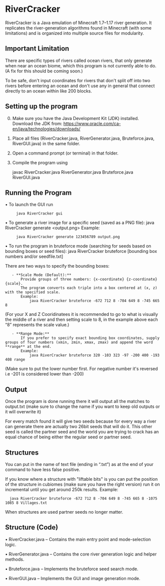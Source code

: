 # RiverCracker

RiverCracker is a Java emulation of Minecraft 1.7–1.17 river generation. It replicates the river-generation algorithms found in Minecraft (with some limitations) and is organized into multiple source files for modularity.


## Important Limitation

There are specific types of rivers called ocean rivers, that only generate when near an ocean biome, which this program is not currently able to do. (A fix for this should be coming soon.)

To be safe, don't input coordinates for rivers that don't split off into two rivers before entering an ocean and don't use any in general that connect directly to an ocean within like 200 blocks.

## Setting up the program

  0. Make sure you have the Java Development Kit (JDK) installed.
    Download the JDK from: https://www.oracle.com/ca-en/java/technologies/downloads/

  1. Place all files (RiverCracker.java, RiverGenerator.java, Bruteforce.java, RiverGUI.java) in the same folder.
  
  2. Open a command prompt (or terminal) in that folder.

  3. Compile the program using

     javac RiverCracker.java RiverGenerator.java Bruteforce.java RiverGUI.java
     
## Running the Program

  • To launch the GUI run
  
         java RiverCracker gui

  • To generate a river image for a specific seed (saved as a PNG file):
         java RiverCracker generate <seed> <output.png>
     Example:
     
         java RiverCracker generate 123456789 output.png

  • To run the program in bruteforce mode (searching for seeds based on bounding boxes or seed files):
         java RiverCracker bruteforce [bounding box numbers and/or seedfile.txt]
     
There are two ways to specify the bounding boxes:

       - **Scale Mode (Default):**
           Provide groups of three numbers: {x-coordinate} {z-coordinate} {scale}.
           The program converts each triple into a box centered at (x, z) with the specified scale.
           Example:
               java RiverCracker bruteforce -672 712 8 -704 649 8 -745 665 8
(For your X and Z Cooridinatees it is recommended to go to what is visually the middle of a river and then setting scale to 8, in the example above each “8” represents the scale value.)

       - **Range Mode:**
           If you prefer to specify exact bounding box coordinates, supply groups of four numbers (xmin, zmin, xmax, zmax) and append the word **range** at the end.
           Example:
               java RiverCracker bruteforce 320 -103 323 -97 -200 400 -193 408 range
(Make sure to put the lower number first. For negative number it's reversed i.e -201 is considered lower than -200)

## Output
Once the program is done running there it will output all the matches to output.txt (make sure to change the name if you want to keep old outputs or it will overwrite it)

For every match found it will give two seeds because for every way a river can generate there are actually two 26bit seeds that will do it. This other seed is called the partner seed and the world you are trying to crack has an equal chance of being either the regular seed or partner seed.

## Structures

You can put in the name of text file (ending in “.txt”) as at the end of your command to have less false positive.

If you know where a structure with "liftable bits" is you can put the position of the structure in cubiomes (make sure you have the right version) run it on incremental until you get around 250k results.
Example:
  
      java RiverCracker bruteforce -672 712 8 -704 649 8 -745 665 8 -1075 1085 8 Villages.txt

When structures are used partner seeds no longer matter.

## Structure (Code)

  • RiverCracker.java – Contains the main entry point and mode-selection logic.
  
  • RiverGenerator.java – Contains the core river generation logic and helper methods.
  
  • Bruteforce.java – Implements the bruteforce seed search mode.
  
  • RiverGUI.java – Implements the GUI and image generation mode.
